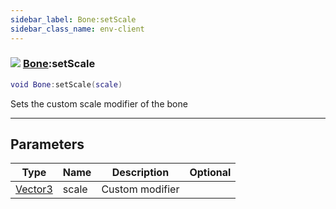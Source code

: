 ```yaml
---
sidebar_label: Bone:setScale
sidebar_class_name: env-client
---
```


### ![](/img/wiki/client.png) [Bone](../bone/README.md):setScale

```lua
void Bone:setScale(scale)
```

Sets the custom scale modifier of the bone<br/>

-----------------
## Parameters

| Type   | Name | Description | Optional |
| ------ | ---- | ----------- | -------: |
| [Vector3](../vector3/README.md) | scale | Custom modifier |   |
